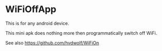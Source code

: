 # WiFiOffApp

This is for any android device.

This mini apk does nothing more then programmatically switch off WiFi.

See also https://github.com/hvdwolf/WiFiOn